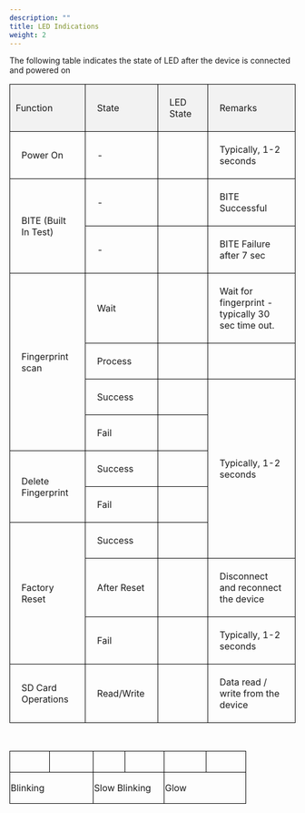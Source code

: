 ```yaml
---
description: ""
title: LED Indications
weight: 2
---
```


The following table indicates the state of LED after the device is connected and powered on


<table>
<tr>
<td width="121" valign="middle" style="border-width : 1px; border-color: #000000; border-style: solid; padding: 2px 10px; background-color: #f2f2f2;"><p class="rvps4"><span class="rvts15">Function</span></p>
</td>
<td width="95" valign="middle" style="border-width : 1px; border-color: #000000; border-style: solid; padding: 5px 20px; background-color: #f2f2f2;"><p class="rvps4"><span class="rvts15">State</span></p>
</td>
<td width="64" valign="middle" style="border-width : 1px; border-color: #000000; border-style: solid; padding: 5px 20px; background-color: #f2f2f2;"><p class="rvps4"><span class="rvts15">LED State</span></p>
</td>
<td width="197" valign="middle" style="border-width : 1px; border-color: #000000; border-style: solid; padding: 5px 20px; background-color: #f2f2f2;"><p class="rvps4"><span class="rvts15">Remarks</span></p>
</td>
</tr>
<tr valign="top">
<td width="121" valign="middle" style="border-width : 1px; border-color: #000000; border-style: solid; padding: 5px 20px;"><p class="rvps8"><span class="rvts15">Power On</span></p>
</td>
<td width="95" valign="middle" style="border-width : 1px; border-color: #000000; border-style: solid; padding: 5px 20px;"><p class="rvps8"><span class="rvts15">-</span></p>
</td>
<td width="64" valign="middle" style="border-width : 1px; border-color: #000000; border-style: solid; padding: 5px 20px;"><p class="rvps4"><img alt="" style="padding : 1px; margin : 0px 20px;" src="lib/GLOW PINK.png"></p>
</td>
<td width="197" valign="middle" style="border-width : 1px; border-color: #000000; border-style: solid; padding: 5px 20px;"><p class="rvps8"><span class="rvts15">Typically, 1-2 seconds</span></p>
</td>
</tr>
<tr valign="top">
<td rowspan="2" width="121" valign="middle" style="border-width : 1px; border-color: #000000; border-style: solid; padding: 5px 20px;"><p class="rvps8"><span class="rvts15">BITE (Built In Test)</span></p>
</td>
<td width="95" valign="middle" style="border-width : 1px; border-color: #000000; border-style: solid; padding: 5px 20px;"><p class="rvps8"><span class="rvts15">-</span></p>
</td>
<td width="64" valign="middle" style="border-width : 1px; border-color: #000000; border-style: solid; padding: 5px 20px;"><p class="rvps4"><img alt="" style="padding : 1px; margin : 0px 20px;" src="lib/BLUE BLINKING.png"></p>
</td>
<td width="197" valign="middle" style="border-width : 1px; border-color: #000000; border-style: solid; padding: 5px 20px;"><p class="rvps8"><span class="rvts15">BITE Successful </span></p>
</td>
</tr>
<tr valign="top">
<td width="95" height="23" valign="middle" style="border-width : 1px; border-color: #000000; border-style: solid; padding: 5px 20px;"><p class="rvps8"><span class="rvts15">-</span></p>
</td>
<td width="64" height="23" valign="middle" style="border-width : 1px; border-color: #000000; border-style: solid; padding: 5px 20px;"><p class="rvps4"><img alt="" style="padding : 1px; margin : 0px 20px;" src="lib/GLOW RED.png"></p>
</td>
<td width="197" height="23" valign="middle" style="border-width : 1px; border-color: #000000; border-style: solid; padding: 5px 20px;"><p class="rvps8"><span class="rvts15">BITE Failure after 7 sec</span></p>
</td>
</tr>
<tr valign="top">
<td rowspan="4" width="121" valign="middle" style="border-width : 1px; border-color: #000000; border-style: solid; padding: 5px 20px;"><p class="rvps8"><span class="rvts15">Fingerprint scan</span></p>
</td>
<td width="95" height="31" valign="middle" style="border-width : 1px; border-color: #000000; border-style: solid; padding: 5px 20px;"><p class="rvps8"><span class="rvts15">Wait</span></p>
</td>
<td width="64" height="31" valign="middle" style="border-width : 1px; border-color: #000000; border-style: solid; padding: 5px 20px;"><p class="rvps4"><img alt="" style="padding : 1px; margin : 0px 20px;" src="lib/GLOW PINK.png"></p>
</td>
<td width="197" height="31" valign="middle" style="border-width : 1px; border-color: #000000; border-style: solid; padding: 5px 20px;"><p class="rvps8"><span class="rvts15">Wait for fingerprint - typically 30 sec time out. </span></p>
</td>
</tr>
<tr valign="top">
<td width="95" height="37" valign="middle" style="border-width : 1px; border-color: #000000; border-style: solid; padding: 5px 20px;"><p class="rvps8"><span class="rvts15">Process</span></p>
</td>
<td width="64" height="37" valign="middle" style="border-width : 1px; border-color: #000000; border-style: solid; padding: 5px 20px;"><p class="rvps4"><img alt="" style="padding : 1px; margin : 0px 20px;" src="lib/SLOW BLINKING BLUE.png"></p>
</td>
<td width="197" height="37" valign="middle" style="border-width : 1px; border-color: #000000; border-style: solid; padding: 5px 20px;"><p class="rvps8"><span class="rvts15"><br/></span></p>
</td>
</tr>
<tr valign="top">
<td width="95" height="33" valign="middle" style="border-width : 1px; border-color: #000000; border-style: solid; padding: 5px 20px;"><p class="rvps8"><span class="rvts15">Success</span></p>
</td>
<td width="64" height="33" valign="middle" style="border-width : 1px; border-color: #000000; border-style: solid; padding: 5px 20px;"><p class="rvps4"><img alt="" style="margin : 0px 20px;" src="lib/BLUE BLINKING.png"></p>
</td>
<td rowspan="5" width="197" height="12" valign="middle" style="border-width : 1px; border-color: #000000; border-style: solid; padding: 5px 20px;"><p class="rvps8"><span class="rvts15">Typically, 1-2 seconds</span></p>
</td>
</tr>
<tr valign="top">
<td width="95" height="30" valign="middle" style="border-width : 1px; border-color: #000000; border-style: solid; padding: 5px 20px;"><p class="rvps8"><span class="rvts15">Fail</span></p>
</td>
<td width="64" height="30" valign="middle" style="border-width : 1px; border-color: #000000; border-style: solid; padding: 5px 20px;"><p class="rvps4"><img alt="" style="padding : 1px; margin : 0px 20px;" src="lib/RED BLINKING.png"></p>
</td>
</tr>
<tr valign="top">
<td rowspan="2" width="121" valign="middle" style="border-width : 1px; border-color: #000000; border-style: solid; padding: 5px 20px;"><p class="rvps8"><span class="rvts15">Delete Fingerprint</span></p>
</td>
<td width="95" valign="middle" style="border-width : 1px; border-color: #000000; border-style: solid; padding: 5px 20px;"><p class="rvps8"><span class="rvts15">Success</span></p>
</td>
<td width="64" valign="middle" style="border-width : 1px; border-color: #000000; border-style: solid; padding: 5px 20px;"><p class="rvps4"><img alt="" style="padding : 1px; margin : 0px 20px;" src="lib/BLUE BLINKING.png"></p>
</td>
</tr>
<tr valign="top">
<td width="95" valign="middle" style="border-width : 1px; border-color: #000000; border-style: solid; padding: 5px 20px;"><p class="rvps8"><span class="rvts15">Fail</span></p>
</td>
<td width="64" valign="middle" style="border-width : 1px; border-color: #000000; border-style: solid; padding: 5px 20px;"><p class="rvps4"><img alt="" style="padding : 1px; margin : 0px 20px;" src="lib/RED BLINKING.png"></p>
</td>
</tr>
<tr valign="top">
<td rowspan="3" width="121" valign="middle" style="border-width : 1px; border-color: #000000; border-style: solid; padding: 5px 20px;"><p class="rvps8"><span class="rvts15">Factory Reset</span></p>
</td>
<td width="95" valign="middle" style="border-width : 1px; border-color: #000000; border-style: solid; padding: 5px 20px;"><p class="rvps8"><span class="rvts15">Success</span></p>
</td>
<td width="64" valign="middle" style="border-width : 1px; border-color: #000000; border-style: solid; padding: 5px 20px;"><p class="rvps4"><img alt="" style="padding : 1px; margin : 0px 20px;" src="lib/BLUE BLINKING.png"></p>
</td>
</tr>
<tr valign="top">
<td width="95" valign="middle" style="border-width : 1px; border-color: #000000; border-style: solid; padding: 5px 20px;"><p class="rvps8"><span class="rvts15">After Reset</span></p>
</td>
<td width="64" valign="middle" style="border-width : 1px; border-color: #000000; border-style: solid; padding: 5px 20px;"><p class="rvps4"><img alt="" style="padding : 1px; margin : 0px 20px;" src="lib/RED BLINKING.png"></p>
</td>
<td width="197" valign="middle" style="border-width : 1px; border-color: #000000; border-style: solid; padding: 5px 20px;"><p class="rvps8"><span class="rvts15">Disconnect and reconnect the device</span></p>
</td>
</tr>
<tr valign="top">
<td width="95" height="24" valign="middle" style="border-width : 1px; border-color: #000000; border-style: solid; padding: 5px 20px;"><p class="rvps8"><span class="rvts15">Fail</span></p>
</td>
<td width="64" height="24" valign="middle" style="border-width : 1px; border-color: #000000; border-style: solid; padding: 5px 20px;"><p class="rvps4"><img alt="" style="padding : 1px; margin : 0px 20px;" src="lib/SLOW BLINKING PINK.png"></p>
</td>
<td width="197" height="24" valign="middle" style="border-width : 1px; border-color: #000000; border-style: solid; padding: 5px 20px;"><p class="rvps8"><span class="rvts15">Typically, 1-2 seconds</span></p>
</td>
</tr>
<tr valign="top">
<td width="121" valign="middle" style="border-width : 1px; border-color: #000000; border-style: solid; padding: 5px 20px;"><p class="rvps8"><span class="rvts15">SD Card Operations</span></p>
</td>
<td width="95" height="24" valign="middle" style="border-width : 1px; border-color: #000000; border-style: solid; padding: 5px 20px;"><p class="rvps8"><span class="rvts15">Read/Write</span></p>
</td>
<td width="64" height="24" valign="middle" style="border-width : 1px; border-color: #000000; border-style: solid; padding: 5px 20px;"><p class="rvps4"><img alt="" style="padding : 1px; margin : 0px 20px;" src="lib/SLOW BLINKING BLUE.png"></p>
</td>
<td width="197" height="24" valign="middle" style="border-width : 1px; border-color: #000000; border-style: solid; padding: 5px 20px;"><p class="rvps8"><span class="rvts15">Data read / write from the device </span></p>
</td>
</tr>
</table>
</div>
<p class="rvps8"><span class="rvts15"><br/></span></p>
<div class="rvps8"><table width="500" border="1" cellpadding="1" cellspacing="-1" style="border-width: 0px; border-collapse: collapse;">
<tr valign="middle">
<td width="66" valign="middle" style="border-width : 1px; border-color: #000000; border-style: solid; padding: 1px;"><p class="rvps3"><img alt="" style="padding : 1px;" src="lib/BLUE BLINKING.png"></p>
</td>
<td width="73" valign="middle" style="border-width : 1px; border-color: #000000; border-style: solid; padding: 1px;"><p class="rvps3"><img alt="" style="padding : 1px;" src="lib/RED BLINKING.png"></p>
</td>
<td width="52" valign="middle" style="border-width : 1px; border-color: #000000; border-style: solid; padding: 1px;"><p class="rvps3"><img alt="" style="padding : 1px;" src="lib/SLOW BLINKING BLUE.png"></p>
</td>
<td width="65" valign="middle" style="border-width : 1px; border-color: #000000; border-style: solid; padding: 1px;"><p class="rvps3"><img alt="" style="padding : 1px;" src="lib/SLOW BLINKING RED.png"></p>
</td>
<td width="71" valign="middle" style="border-width : 1px; border-color: #000000; border-style: solid; padding: 1px;"><p class="rvps3"><img alt="" style="padding : 1px;" src="lib/GLOW PINK.png"></p>
</td>
<td width="67" valign="middle" style="border-width : 1px; border-color: #000000; border-style: solid; padding: 1px;"><p class="rvps3"><img alt="" style="padding : 1px;" src="lib/GLOW RED.png"></p>
</td>
</tr>
<tr valign="middle">
<td colspan="2" width="144" valign="middle" style="border-width : 1px; border-color: #000000; border-style: solid; padding: 1px;"><p class="rvps3"><span class="rvts12">Blinking</span></p>
</td>
<td colspan="2" width="122" valign="middle" style="border-width : 1px; border-color: #000000; border-style: solid; padding: 1px;"><p class="rvps3"><span class="rvts12">Slow Blinking</span></p>
</td>
<td colspan="2" width="110" valign="middle" style="border-width : 1px; border-color: #000000; border-style: solid; padding: 1px;"><p class="rvps3"><span class="rvts12">Glow</span></p>
</td>
</tr>
</table>